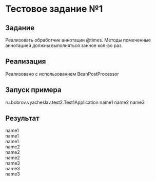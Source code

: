 # Тестовое задание №1
## Задание
Реализовать обработчик аннотации @times. Методы помеченные аннотацией должны выполняться занное кол-во раз.
## Реализация
Реализовано с использованием BeanPostProcessor
## Запуск примера
ru.bobrov.vyacheslav.test2.Test1Application name1 name2 name3
## Результат
name1\
name1\
name1\
name2\
name2\
name2\
name3\
name3\
name3
